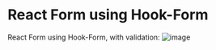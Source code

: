 # React Form using Hook-Form

React Form using Hook-Form, with validation:
![image](https://github.com/GabrielArienti/REACT-TS-form/assets/107516003/8de5ee91-87f7-4405-812e-6f534f759c7a)

